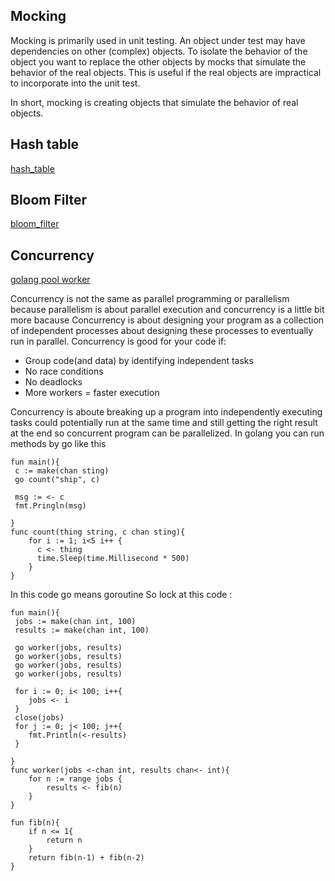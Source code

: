 ## Mocking

Mocking is primarily used in unit testing. An object under test may have dependencies on other (complex) objects. To isolate the behavior of the object you want to replace the other objects by mocks that simulate the behavior of the real objects. This is useful if the real objects are impractical to incorporate into the unit test.

In short, mocking is creating objects that simulate the behavior of real objects.

## Hash table
[hash_table](https://techdic.ir/definition/hash-table/)

## Bloom Filter
[bloom_filter](https://www.google.com/url?sa=t&rct=j&q=&esrc=s&source=web&cd=&ved=2ahUKEwixwY_2xtXtAhWB_CoKHSmPBBEQFjABegQIAhAC&url=https%3A%2F%2Fvirgool.io%2F%40hossein52hz%2F%25D9%2585%25D9%2588%25D8%25AC%25D9%2588%25D8%25AF%25DB%258C-%25D8%25B9%25D8%25AC%25DB%258C%25D8%25A8-%25D8%25A8%25D9%2587-%25D9%2586%25D8%25A7%25D9%2585-bloom-filter-%25D8%25AF%25D8%25B1-%25D8%25A8%25D8%25B1%25D9%2586%25D8%25A7%25D9%2585%25D9%2587-%25D9%2586%25D9%2588%25DB%258C%25D8%25B3%25DB%258C-iajb0fn0ata1&usg=AOvVaw0MkjC8a-1xjltLG9bf26pp)

## Concurrency
[golang pool worker](https://www.youtube.com/watch?v=LvgVSSpwND8)


Concurrency is not the same as parallel programming or parallelism because parallelism is about parallel execution and concurrency is a little bit more bacause Concurrency is about designing your program as a collection of independent processes about designing these processes to eventually run in parallel.
Concurrency is good for your code  if:
* Group code(and data) by identifying independent tasks
* No race conditions
* No deadlocks
* More workers = faster execution

Concurrency is aboute breaking up  a program into independently executing tasks could potentially run at the same time and still getting the right result at the end so concurrent program can be parallelized.
In golang you can run methods by go like this

```
fun main(){
 c := make(chan sting)
 go count("ship", c)
 
 msg := <- c
 fmt.Pringln(msg)
 
}
func count(thing string, c chan sting){
    for i := 1; i<5 i++ {
      c <- thing
      time.Sleep(time.Millisecond * 500)
    }
}
```
In this code go means goroutine
So lock at this code :
```
fun main(){
 jobs := make(chan int, 100)
 results := make(chan int, 100)
 
 go worker(jobs, results)
 go worker(jobs, results)
 go worker(jobs, results)
 go worker(jobs, results)
 
 for i := 0; i< 100; i++{
    jobs <- i
 }
 close(jobs)
 for j := 0; j< 100; j++{
    fmt.Println(<-results)
 }
 
}
func worker(jobs <-chan int, results chan<- int){
    for n := range jobs {
        results <- fib(n)
    }
}

fun fib(n){
    if n <= 1{
        return n
    }
    return fib(n-1) + fib(n-2)
}
```
